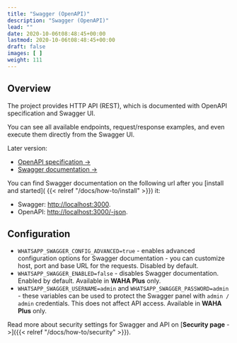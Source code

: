 ```yaml
---
title: "Swagger (OpenAPI)"
description: "Swagger (OpenAPI)"
lead: ""
date: 2020-10-06t08:48:45+00:00
lastmod: 2020-10-06t08:48:45+00:00
draft: false
images: [ ]
weight: 111
---
```


## Overview
The project provides HTTP API (REST), which is documented with OpenAPI specification and Swagger UI.

You can see all available endpoints, request/response examples, and even execute them directly from the Swagger UI.

Later version:
- [OpenAPI specification ->](/swagger/openapi.json)
- [Swagger documentation ->](/swagger)

You can find Swagger documentation on the following url after you
[install and started]( {{< relref "/docs/how-to/install" >}}) it:
- Swagger: [http://localhost:3000](http://localhost:3000).
- OpenAPI: [http://localhost:3000/-json](http://localhost:3000/-json).

## Configuration
- `WHATSAPP_SWAGGER_CONFIG_ADVANCED=true` - enables advanced configuration options for Swagger documentation - you can customize host, port and base URL for the requests.
  Disabled by default.
- `WHATSAPP_SWAGGER_ENABLED=false` - disables Swagger documentation. Enabled by default. Available in **WAHA Plus** only.
- `WHATSAPP_SWAGGER_USERNAME=admin` and `WHATSAPP_SWAGGER_PASSWORD=admin` - these variables can be used to protect the Swagger panel
  with `admin / admin` credentials. This does not affect API access. Available in **WAHA Plus** only.

Read more about security settings for Swagger and API on [**Security page** ->]({{< relref "/docs/how-to/security" >}}).

